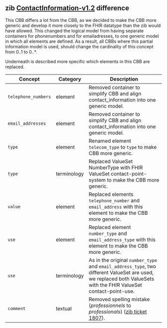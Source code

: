 ## zib [ContactInformation-v1.2](https://zibs.nl/wiki/ContactInformation-v1.2(2020EN)) difference

This CBB differs a lot from the CBB, as we decided to make the CBB more generic and develop it more closely to the FHIR datatype than the zib would have allowed. This changed the logical model from having separate containers for phonenumbers and for emailadresses, to one generic model in which all elements are defined. As a result, all CBBs where this partial information model is used, should change the cardinality of this concept from 0..1 to 0..*.


Underneath is described more specific which elements in this CBB are replaced.

| Concept         | Category          | Description                             | 
|-----------------|-------------------|-----------------------------------------|
| `telephone_numbers` | element | Removed container to simplify CBB and align contact_information into one generic model.| 
| `email_addresses` | element | Removed container to simplify CBB and align contact_information into one generic model.| 
| `type` | element | Renamed element `telecom_type` to `type` to make CBB more generic. |
| `type` | terminology | Replaced ValueSet NumberType with FHIR ValueSet contact-point-system to make the CBB more generic. |
| `value`| element | Replaced elements `telephone_number` and `email_address` with this element to make the CBB more generic. |
| `use` | element | Replaced element `number_type` and `email_address_type` with this element to make the CBB more generic. |
| `use`| terminology | As in the original `number_type` and `email_address_type`, two different ValueSet are used, we replaced both ValueSets with the FHIR ValueSet contact-point-use. |
| `comment` | textual | Removed spelling mistake (_professionnels_ to _professionals_) ([zib ticket 1807](https://bits.nictiz.nl/browse/ZIB-1807)).| 